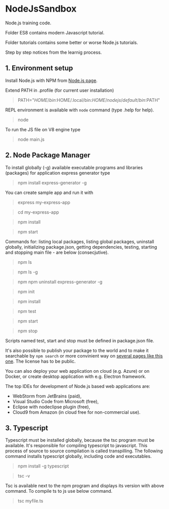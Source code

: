 # NodeJsSandbox
Node.js training code.

Folder ES8 contains modern Javascript tutorial.

Folder tutorials contains some better or worse  Node.js tutorials.

Step by step notices from the learnig process.

## 1. Environment setup
Install Node.js with NPM from [Node.js page](https://nodejs.org).

Extend PATH in .profile (for current user installation)
> PATH="$HOME/bin:$HOME/.local/bin:$HOME/nodejs/default/bin:$PATH"

REPL environment is available with `node` command (type .help for help).
> node

To run the JS file on V8 engine type
> node main.js

## 2. Node Package Manager
To install globally (-g) available executable programs and libraries (packages) for application express generator type
> npm install express-generator -g

You can create sample app and run it with
> express my-express-app

> cd my-express-app

> npm install

> npm start

Commands for: listing local packages, listing global packages, uninstall globally, initializing package.json, getting dependencies, testing, starting and stopping main file - are below (consecjutive).
> npm ls

> npm ls -g

> npm npm uninstall express-generator -g

> npm init

> npm install

> npm test

> npm start

> npm stop

Scripts named test, start and stop must be defined in package.json file.

It's also possible to publish your package to the world and to make it searchable by `npm search` or more convinient way on [several pages like this one](http://npmsearch.com/). The license has to be public.

You can also deploy your web application on cloud (e.g. Azure) or on Docker, or create desktop application with e.g. Electron framework.

The top IDEs for development of Node.js based web applications are:
* WebStorm from JetBrains (paid),
* Visual Studio Code from Microsoft (free),
* Eclipse with nodeclipse plugin (free),
* Cloud9 from Amazon (in cloud free for non-commercial use).

## 3. Typescript
Typescript must be installed globally, because the tsc program must be available. It's responsible for compiling typescript to javascript. This process of source to source compilation is called transpilling. The following command installs typescript globally, including code and executables.
> npm install -g typescript

> tsc -v

Tsc is available next to the npm program and displays its version with above command.
To compile ts to js use below command.

> tsc myfile.ts


